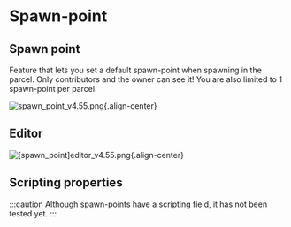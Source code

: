 # Spawn-point

## Spawn point

Feature that lets you set a default spawn-point when spawning in the parcel.
Only contributors and the owner can see it!
You are also limited to 1 spawn-point per parcel.

![spawn_point_v4.55.png](/features/spawn_point_v4.55.png){.align-center}

## Editor

![[spawn_point]editor_v4.55.png](/features/[spawn_point]editor_v4.55.png){.align-center}

## Scripting properties

:::caution
Although spawn-points have a scripting field, it has not been tested yet.
:::

